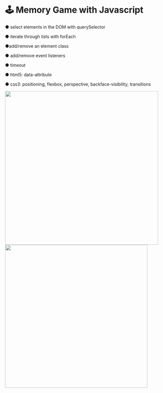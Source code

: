 <div>
  <h1>🕹 Memory Game with Javascript</h1>
  <p>● select elements in the DOM with querySelector</p>
  <p>● iterate through lists with forEach</p>
  <p>●add/remove an element class</p>
  <p>● add/remove event listeners</p>
  <p>● timeout</p>
  <p>● html5: data-attribute</p>
  <p>● css3: positioning, flexbox, perspective, backface-visibility, transitions</p>
  <img width="500px"  src="https://user-images.githubusercontent.com/59649767/160724053-736b6641-b8b1-42b9-9c66-d58c72487ea0.png">
  <img width="465px"  src="https://user-images.githubusercontent.com/59649767/160724123-90aa3aea-e5b7-40cc-9843-d89ee311821b.png">
</div>
